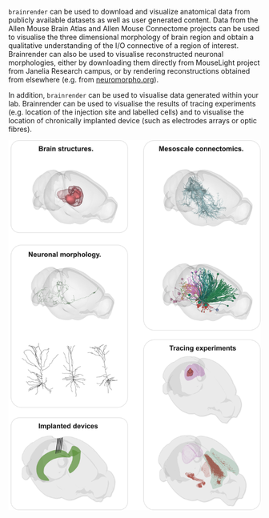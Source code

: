 `brainrender` can be used to download and visualize anatomical data from publicly available datasets as well as user generated content. Data from the Allen Mouse Brain Atlas and Allen Mouse Connectome projects can be used to visualise the three dimensional morphology of brain region and obtain a qualitative understanding of the I/O connective of a region of interest. 
Brainrender can also be used to visualise reconstructed neuronal morphologies, either by downloading them directly from MouseLight project from Janelia Research campus, or by rendering reconstructions obtained from elsewhere (e.g. from [neuromorpho.org](http://neuromorpho.org)).

In addition, `brainrender` can be used to visualise data generated within your lab. Brainrender can be used to visualise the results of tracing experiments (e.g. location of the injection site and labelled cells) and to visualise the location of chronically implanted device (such as electrodes arrays or optic fibres). 

![](https://github.com/BrancoLab/BrainREnder/raw/master/Docs/Media/summary_figure.png)